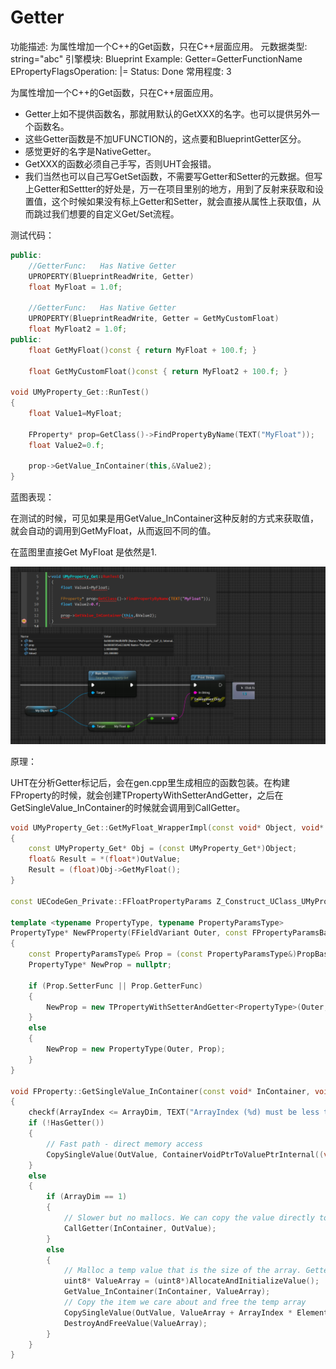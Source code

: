 # Getter

功能描述: 为属性增加一个C++的Get函数，只在C++层面应用。
元数据类型: string="abc"
引擎模块: Blueprint
Example: Getter=GetterFunctionName
EPropertyFlagsOperation: |=
Status: Done
常用程度: 3

为属性增加一个C++的Get函数，只在C++层面应用。

- Getter上如不提供函数名，那就用默认的GetXXX的名字。也可以提供另外一个函数名。
- 这些Getter函数是不加UFUNCTION的，这点要和BlueprintGetter区分。
- 感觉更好的名字是NativeGetter。
- GetXXX的函数必须自己手写，否则UHT会报错。
- 我们当然也可以自己写GetSet函数，不需要写Getter和Setter的元数据。但写上Getter和Settter的好处是，万一在项目里别的地方，用到了反射来获取和设置值，这个时候如果没有标上Getter和Setter，就会直接从属性上获取值，从而跳过我们想要的自定义Get/Set流程。

测试代码：

```cpp
public:
	//GetterFunc:	Has Native Getter
	UPROPERTY(BlueprintReadWrite, Getter)
	float MyFloat = 1.0f;

	//GetterFunc:	Has Native Getter
	UPROPERTY(BlueprintReadWrite, Getter = GetMyCustomFloat)
	float MyFloat2 = 1.0f;
public:
	float GetMyFloat()const { return MyFloat + 100.f; }

	float GetMyCustomFloat()const { return MyFloat2 + 100.f; }
	
void UMyProperty_Get::RunTest()
{
	float Value1=MyFloat;

	FProperty* prop=GetClass()->FindPropertyByName(TEXT("MyFloat"));
	float Value2=0.f;

	prop->GetValue_InContainer(this,&Value2);
}
```

蓝图表现：

在测试的时候，可见如果是用GetValue_InContainer这种反射的方式来获取值，就会自动的调用到GetMyFloat，从而返回不同的值。

在蓝图里直接Get MyFloat 是依然是1.

![Untitled](Setter/Untitled.png)

原理：

UHT在分析Getter标记后，会在gen.cpp里生成相应的函数包装。在构建FProperty的时候，就会创建TPropertyWithSetterAndGetter，之后在GetSingleValue_InContainer的时候就会调用到CallGetter。

```cpp
void UMyProperty_Get::GetMyFloat_WrapperImpl(const void* Object, void* OutValue)
{
	const UMyProperty_Get* Obj = (const UMyProperty_Get*)Object;
	float& Result = *(float*)OutValue;
	Result = (float)Obj->GetMyFloat();
}

const UECodeGen_Private::FFloatPropertyParams Z_Construct_UClass_UMyProperty_Get_Statics::NewProp_MyFloat = { "MyFloat", nullptr, (EPropertyFlags)0x0010000000000004, UECodeGen_Private::EPropertyGenFlags::Float, RF_Public|RF_Transient|RF_MarkAsNative, nullptr, &UMyProperty_Get::GetMyFloat_WrapperImpl, 1, STRUCT_OFFSET(UMyProperty_Get, MyFloat), METADATA_PARAMS(UE_ARRAY_COUNT(NewProp_MyFloat_MetaData), NewProp_MyFloat_MetaData) };

template <typename PropertyType, typename PropertyParamsType>
PropertyType* NewFProperty(FFieldVariant Outer, const FPropertyParamsBase& PropBase)
{
	const PropertyParamsType& Prop = (const PropertyParamsType&)PropBase;
	PropertyType* NewProp = nullptr;

	if (Prop.SetterFunc || Prop.GetterFunc)
	{
		NewProp = new TPropertyWithSetterAndGetter<PropertyType>(Outer, Prop);
	}
	else
	{
		NewProp = new PropertyType(Outer, Prop);
	}
}

void FProperty::GetSingleValue_InContainer(const void* InContainer, void* OutValue, int32 ArrayIndex) const
{
	checkf(ArrayIndex <= ArrayDim, TEXT("ArrayIndex (%d) must be less than the property %s array size (%d)"), ArrayIndex, *GetFullName(), ArrayDim);
	if (!HasGetter())
	{
		// Fast path - direct memory access
		CopySingleValue(OutValue, ContainerVoidPtrToValuePtrInternal((void*)InContainer, ArrayIndex));
	}
	else
	{
		if (ArrayDim == 1)
		{
			// Slower but no mallocs. We can copy the value directly to the resulting param
			CallGetter(InContainer, OutValue);
		}
		else
		{
			// Malloc a temp value that is the size of the array. Getter will then copy the entire array to the temp value
			uint8* ValueArray = (uint8*)AllocateAndInitializeValue();
			GetValue_InContainer(InContainer, ValueArray);
			// Copy the item we care about and free the temp array
			CopySingleValue(OutValue, ValueArray + ArrayIndex * ElementSize);
			DestroyAndFreeValue(ValueArray);
		}
	}
}

```